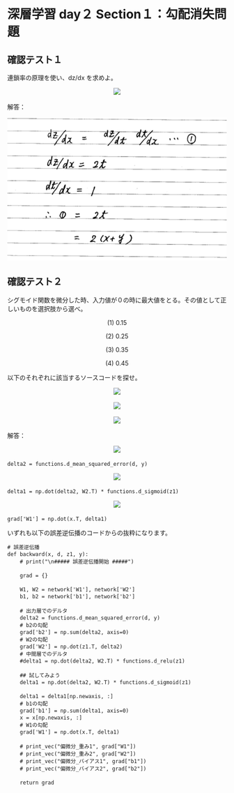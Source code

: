 


# 深層学習 day２ Section１：勾配消失問題

## 確認テスト１

連鎖率の原理を使い、dz/dx を求めよ。

<p align="center">
    <img src="https://latex.codecogs.com/svg.latex?\begin{align*}z&=t^2\\t&=x+y\\\end{align*}"> 
</p>

解答：

<p align="center">
    <img src="https://github.com/ontheroad2021/RabbitChallenge/blob/main/images/3_2_1_2_Review_Test_01.png"> 
</p>


## 確認テスト２

シグモイド関数を微分した時、入力値が０の時に最大値をとる。その値として正しいものを選択肢から選べ。

<p align="center">(1) 0.15</p>
<p align="center">(2) 0.25</p>
<p align="center">(3) 0.35</p>
<p align="center">(4) 0.45</p>

以下のそれぞれに該当するソースコードを探せ。

<p align="center">
    <img src="https://latex.codecogs.com/svg.latex?\begin{align*}\frac{\partial{E}}{\partial{\mathbf{y}}}\end{align*}"> 
</p>

<p align="center">
    <img src="https://latex.codecogs.com/svg.latex?\begin{align*}\frac{\partial{E}}{\partial{\mathbf{y}}}\frac{\partial{\mathbf{y}}}{\partial{\mathbf{u}}}\end{align*}"> 
</p>

<p align="center">
    <img src="https://latex.codecogs.com/svg.latex?\begin{align*}\frac{\partial{E}}{\partial{\mathbf{y}}}\frac{\partial{\mathbf{y}}}{\partial{\mathbf{u}}}\frac{\partial{\mathbf{u}}}{\partial{w_{ji}^{(2)}}}\end{align*} ">
</p>

解答：

<p align="center">
    <img src="https://latex.codecogs.com/svg.latex?\begin{align*}\frac{\partial{E}}{\partial{\mathbf{y}}}\end{align*}"> 
</p>

```
delta2 = functions.d_mean_squared_error(d, y)
```

<p align="center">
    <img src="https://latex.codecogs.com/svg.latex?\begin{align*}\frac{\partial{E}}{\partial{\mathbf{y}}}\frac{\partial{\mathbf{y}}}{\partial{\mathbf{u}}}\end{align*}"> 
</p>

```
delta1 = np.dot(delta2, W2.T) * functions.d_sigmoid(z1)
```

<p align="center">
    <img src="https://latex.codecogs.com/svg.latex?\begin{align*}\frac{\partial{E}}{\partial{\mathbf{y}}}\frac{\partial{\mathbf{y}}}{\partial{\mathbf{u}}}\frac{\partial{\mathbf{u}}}{\partial{w_{ji}^{(2)}}}\end{align*} ">
</p>

```
grad['W1'] = np.dot(x.T, delta1)
```

いずれも以下の誤差逆伝播のコードからの抜粋になります。
```
# 誤差逆伝播
def backward(x, d, z1, y):
    # print("\n##### 誤差逆伝播開始 #####")    

    grad = {}
    
    W1, W2 = network['W1'], network['W2']
    b1, b2 = network['b1'], network['b2']

    # 出力層でのデルタ
    delta2 = functions.d_mean_squared_error(d, y)
    # b2の勾配
    grad['b2'] = np.sum(delta2, axis=0)
    # W2の勾配
    grad['W2'] = np.dot(z1.T, delta2)
    # 中間層でのデルタ  
    #delta1 = np.dot(delta2, W2.T) * functions.d_relu(z1)

    ## 試してみよう
    delta1 = np.dot(delta2, W2.T) * functions.d_sigmoid(z1)

    delta1 = delta1[np.newaxis, :]
    # b1の勾配
    grad['b1'] = np.sum(delta1, axis=0)
    x = x[np.newaxis, :]
    # W1の勾配
    grad['W1'] = np.dot(x.T, delta1)
    
    # print_vec("偏微分_重み1", grad["W1"])
    # print_vec("偏微分_重み2", grad["W2"])
    # print_vec("偏微分_バイアス1", grad["b1"])
    # print_vec("偏微分_バイアス2", grad["b2"])

    return grad
```
